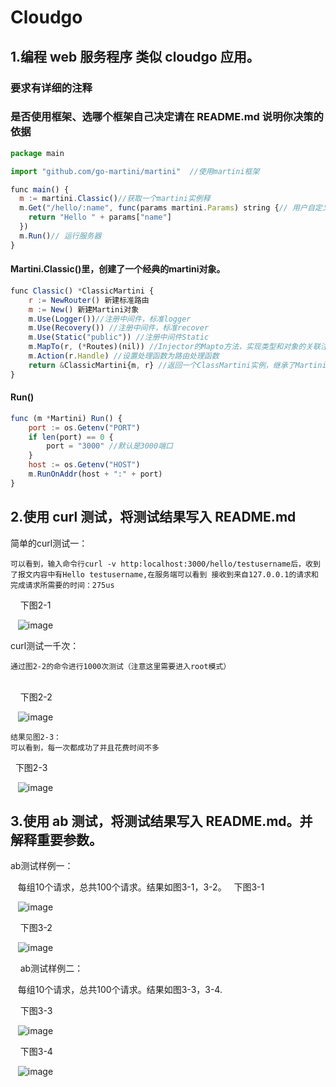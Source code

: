 # Cloudgo
## 1.编程 web 服务程序 类似 cloudgo 应用。
###   要求有详细的注释
###   是否使用框架、选哪个框架自己决定请在 README.md 说明你决策的依据

```javascript
package main

import "github.com/go-martini/martini"  //使用martini框架

func main() {
  m := martini.Classic()//获取一个martini实例释
  m.Get("/hello/:name", func(params martini.Params) string {// 用户自定义路由规则
    return "Hello " + params["name"]
  })
  m.Run()// 运行服务器
}
```

#### Martini.Classic()里，创建了一个经典的martini对象。
```javascript
func Classic() *ClassicMartini { 
    r := NewRouter() 新建标准路由 
    m := New() 新建Martini对象 
    m.Use(Logger())//注册中间件，标准logger 
    m.Use(Recovery()) //注册中间件，标准recover 
    m.Use(Static("public")) //注册中间件Static 
    m.MapTo(r, (*Routes)(nil)) //Injector的Mapto方法，实现类型和对象的关联注入 
    m.Action(r.Handle) //设置处理函数为路由处理函数 
    return &ClassicMartini{m, r} //返回一个ClassMartini实例，继承了Martini的结构， 提升了martini以及Router的相关方法 
}
```

#### Run()
```javascript
func (m *Martini) Run() {
    port := os.Getenv("PORT")
	if len(port) == 0 {
		port = "3000" //默认是3000端口
	}
	host := os.Getenv("HOST")
	m.RunOnAddr(host + ":" + port)
}
```

## 2.使用 curl 测试，将测试结果写入 README.md

简单的curl测试一：

    可以看到，输入命令行curl -v http:localhost:3000/hello/testusername后，收到了报文内容中有Hello testusername,在服务端可以看到 接收到来自127.0.0.1的请求和完成请求所需要的时间：275us
    					下图2-1
					
    ![image](https://github.com/YlingMA/Cloudgo/raw/master/image/图2-1.png)
    
curl测试一千次：

    通过图2-2的命令进行1000次测试（注意这里需要进入root模式）
    
    					下图2-2
					
     ![image](https://github.com/YlingMA/Cloudgo/raw/master/image/图2-2.png)
     
    结果见图2-3：
    可以看到，每一次都成功了并且花费时间不多
    					下图2-3
					
     ![image](https://github.com/YlingMA/Cloudgo/raw/master/image/图2-3.png)

## 3.使用 ab 测试，将测试结果写入 README.md。并解释重要参数。
ab测试样例一：

    每组10个请求，总共100个请求。结果如图3-1，3-2。
    					下图3-1
					
     ![image](https://github.com/YlingMA/Cloudgo/raw/master/image/图3-1.png)
     
     					下图3-2
					
     ![image](https://github.com/YlingMA/Cloudgo/raw/master/image/图3-2.png)

    
ab测试样例二：

    每组10个请求，总共100个请求。结果如图3-3，3-4.
    
    					下图3-3
					
     ![image](https://github.com/YlingMA/Cloudgo/raw/master/image/图3-3.png)
     
    					下图3-4
					
     ![image](https://github.com/YlingMA/Cloudgo/raw/master/image/图3-4.png)
     
